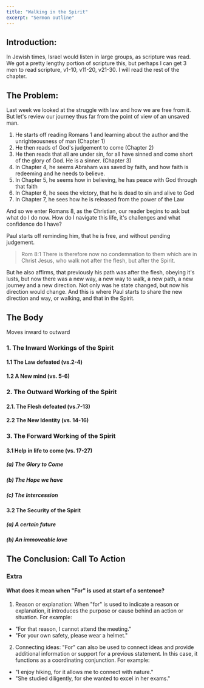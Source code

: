 ```yaml
---
title: "Walking in the Spirit"
excerpt: "Sermon outline"
---
```


## Introduction:
In Jewish times, Israel would listen in large groups, as scripture was read. We got a pretty lengthy portion of scripture this,
but perhaps I can get 3 men to read scripture, v1-10, v11-20, v21-30. I will read the rest of the chapter.

## The Problem:
Last week we looked at the struggle with law and how we are free from it.
But let's review our journey thus far from the point of view of an unsaved man.
1. He starts off reading Romans 1 and learning about the author and the unrighteousness of man (Chapter 1)
2. He then reads of God's judgement to come (Chapter 2)
3. He then reads that all are under sin, for all have sinned and come short of the glory of God. He is a sinner. (Chapter 3)
4. In Chapter 4, he seems Abraham was saved by faith, and how faith is redeeming and he needs to believe.
5. In Chapter 5, he seems how in believing, he has peace with God through that faith
6. In Chapter 6, he sees the victory, that he is dead to sin and alive to God
7. In Chapter 7, he sees how he is released from the power of the Law

And so we enter Romans 8, as the Christian, our reader begins to ask but what do I do now. How do I navigate this life, it's challenges
and what confidence do I have?

Paul starts off reminding him, that he is free, and without pending judgement.
> Rom 8:1  There is therefore now no condemnation to them which are in Christ Jesus, who walk not after the flesh, but after the Spirit.

But he also affirms, that previously his path was after the flesh, obeying it's lusts, but now there was a new way, a new way
to walk, a new path, a new journey and a new direction. Not only was he state changed, but now his direction would change.
And this is where Paul starts to share the new direction and way, or walking, and that in the Spirit.

## The Body
Moves inward to outward

### 1. The Inward Workings of the Spirit
#### 1.1 The Law defeated (vs.2-4)

#### 1.2 A New mind (vs. 5-6)
 
### 2. The Outward Working of the Spirit
#### 2.1. The Flesh defeated (vs.7-13)

#### 2.2  The New Identity (vs. 14-16)

### 3. The Forward Working of the Spirit
#### 3.1 Help in life to come (vs. 17-27)
##### (a) The Glory to Come
##### (b) The Hope we have 
##### (c) The Intercession

#### 3.2 The Security of the Spirit
##### (a) A certain future
##### (b) An immoveable love

## The Conclusion: Call To Action


### Extra
#### What does it mean when "For" is used at start of a sentence?
1. Reason or explanation: When "for" is used to indicate a reason or explanation, it introduces the purpose or cause behind an action or situation. For example:
 - "For that reason, I cannot attend the meeting."
 - "For your own safety, please wear a helmet."
2. Connecting ideas: "For" can also be used to connect ideas and provide additional information or support for a previous statement. In this case, it functions as a coordinating conjunction. For example:
 - "I enjoy hiking, for it allows me to connect with nature."
 - "She studied diligently, for she wanted to excel in her exams."

